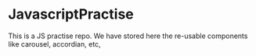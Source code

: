 # JavascriptPractise

This is a JS practise repo. We have stored here the re-usable components like carousel, accordian, etc,
